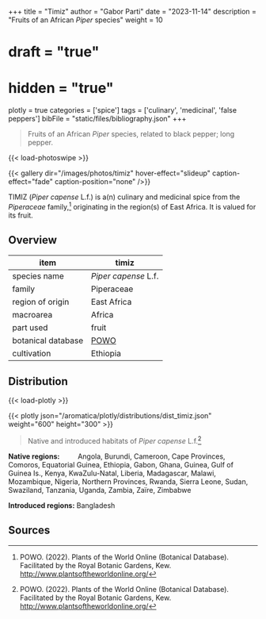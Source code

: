 +++
title = "Timiz"
author = "Gabor Parti"
date = "2023-11-14"
description = "Fruits of an African *Piper* species"
weight = 10
# draft = "true"
# hidden = "true"
plotly = true
categories = ['spice']
tags = ['culinary', 'medicinal', 'false peppers']
bibFile = "static/files/bibliography.json"
+++

>Fruits of an African *Piper* species, related to black pepper; long pepper. 

{{< load-photoswipe >}}

{{< gallery dir="/images/photos/timiz" hover-effect="slideup" caption-effect="fade" caption-position="none" />}}

TIMIZ (*Piper capense* L.f.) is a(n) culinary and medicinal spice from the *Piperaceae* family,[^powo] originating in the region(s) of East Africa. It is valued for its fruit.

[^powo]: POWO. (2022). Plants of the World Online (Botanical Database). Facilitated by the Royal Botanic Gardens, Kew. http://www.plantsoftheworldonline.org/

## Overview

|       item       |                       timiz                       |
|------------------|---------------------------------------------------|
|   species name   |                *Piper capense* L.f.               |
|      family      |                     Piperaceae                    |
| region of origin |                    East Africa                    |
|     macroarea    |                       Africa                      |
|     part used    |                       fruit                       |
|botanical database|[POWO](https://powo.science.kew.org/taxon/680780-1)|
|    cultivation   |                      Ethiopia                     |



## Distribution

{{< load-plotly >}}

{{< plotly json="/aromatica/plotly/distributions/dist_timiz.json" weight="600" height="300" >}}

>Native and introduced habitats of *Piper capense* L.f.[^powo]

<p style="text-align:left;">

**Native regions:** &ensp; &ensp; &ensp; Angola, Burundi, Cameroon, Cape Provinces, Comoros, Equatorial Guinea, Ethiopia, Gabon, Ghana, Guinea, Gulf of Guinea Is., Kenya, KwaZulu-Natal, Liberia, Madagascar, Malawi, Mozambique, Nigeria, Northern Provinces, Rwanda, Sierra Leone, Sudan, Swaziland, Tanzania, Uganda, Zambia, Zaïre, Zimbabwe

**Introduced regions:** Bangladesh

</p>

## Sources

